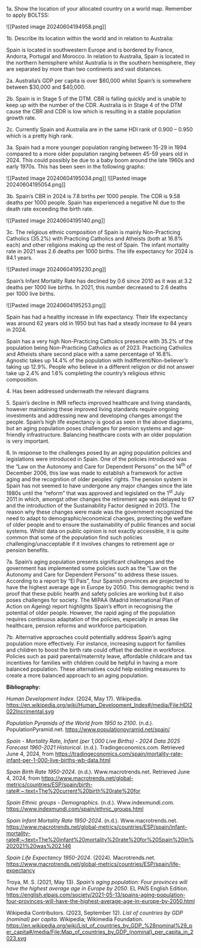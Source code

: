 

1a. Show the location of your allocated country on a world map. Remember to apply BOLTSS:

![[Pasted image 20240604194958.png]]

1b. Describe its location within the world and in relation to Australia:

Spain is located in southwestern Europe and is bordered by France, Andorra, Portugal and Morocco. In relation to Australia, Spain is located in the northern hemisphere whilst Australia is in the southern hemisphere, they are separated by more than two continents and vast distances.

2a. Australia’s GDP per capita is over $60,000 whilst Spain’s is somewhere between $30,000 and $40,000.

2b. Spain is in Stage 5 of the DTM. CBR is falling quickly and is unable to keep up with the number of the CDR. Australia is in Stage 4 of the DTM cause the CBR and CDR is low which is resulting in a stable population growth rate.

2c. Currently Spain and Australia are in the same HDI rank of 0.900 – 0.950 which is a pretty high rank.

3a. Spain had a more younger population ranging between 15-29 in 1994 compared to a more older population ranging between 45-59 years old in 2024. This could possibly be due to a baby boom around the late 1960s and early 1970s. This has been seen in the following graphs:

![[Pasted image 20240604195034.png]]
![[Pasted image 20240604195054.png]]

3b. Spain’s CBR in 2024 is 7.8 births per 1000 people. The CDR is 9.58 deaths per 1000 people. Spain has experienced a negative NI due to the death rate exceeding the birth rate.

![[Pasted image 20240604195140.png]]

3c. The religious ethnic composition of Spain is mainly Non-Practicing Catholics (35.2%) with Practicing Catholics and Atheists (both at 16.8% each) and other religions making up the rest of Spain. The infant mortality rate in 2021 was 2.6 deaths per 1000 births. The life expectancy for 2024 is 84.1 years.

![[Pasted image 20240604195230.png]]

Spain’s Infant Mortality Rate has declined by 0.6 since 2010 as it was at 3.2 deaths per 1000 live births. In 2021, this number decreased to 2.6 deaths per 1000 live births.

![[Pasted image 20240604195253.png]]

Spain has had a healthy increase in life expectancy. Their life expectancy was around 62 years old in 1950 but has had a steady increase to 84 years in 2024.



Spain has a very high Non-Practicing Catholics presence with 35.2% of the population being Non-Practicing Catholics as of 2023. Practicing Catholics and Atheists share second place with a same percentage of 16.8%. Agnostic takes up 14.4% of the population with Indifferent/Non-believer’s taking up 12.9%. People who believe in a different religion or did not answer take up 2.4% and 1.6% completing the country’s religious ethnic composition.

4\. Has been addressed underneath the relevant diagrams

5\. Spain’s decline in IMR reflects improved healthcare and living standards, however maintaining these improved living standards require ongoing investments and addressing new and developing changes amongst the people. Spain’s high life expectancy is good as seen in the above diagrams, but an aging population poses challenges for pension systems and age-friendly infrastructure. Balancing healthcare costs with an older population is very important. 

6\. In response to the challenges posed by an aging population policies and legislations were introduced in Spain. One of the policies introduced was the “Law on the Autonomy and Care for Dependent Persons” on the 14<sup>th</sup> of December 2006, this law was made to establish a framework for active aging and the recognition of older peoples’ rights. The pension system in Spain has not seemed to have undergone any major changes since the late 1980s until the “reform” that was approved and legislated on the 1<sup>st</sup>  July 2011 in which, amongst other changes the retirement age was delayed to 67 and the introduction of the Sustainability Factor designed in 2013. The reason why these changes were made was the government recognized the need to adapt to demographic/economical changes, protecting the welfare of older people and to ensure the sustainability of public finances and social systems. Whilst data on public opinion is not exactly accessible, it is quite common that some of the population find such policies challenging/unacceptable if it involves changes to retirement age or pension benefits. 

7a. Spain’s aging population presents significant challenges and the government has implemented some policies such as the “Law on the Autonomy and Care for Dependent Persons” to address these issues. According to a report by “El Pais”, four Spanish provinces are projected to have the highest average age in Europe by 2050. This demographic trend is proof that these public health and safety policies are working but it also poses challenges for society. The MIPAA (Madrid International Plan of Action on Ageing) report highlights Spain’s effort in recognising the potential of older people. However, the rapid aging of the population requires continuous adaptation of the policies, especially in areas like healthcare, pension reforms and workforce participation.

7b. Alternative approaches could potentially address Spain’s aging population more effectively. For instance, increasing support for families and children to boost the birth rate could offset the decline in workforce. Policies such as paid parental/maternity leave, affordable childcare and tax incentives for families with children could be helpful in having a more balanced population. These alternatives could help existing measures to create a more balanced approach to an aging population.




**Bibliography:**

*Human Development Index*. (2024, May 17). Wikipedia. <https://en.wikipedia.org/wiki/Human_Development_Index#/media/File:HDI2022Incrimental.svg>

*Population Pyramids of the World from 1950 to 2100*. (n.d.). PopulationPyramid.net. <https://www.populationpyramid.net/spain/>

*Spain - Mortality Rate, Infant (per 1,000 Live Births) - 2024 Data 2025 Forecast 1960-2021 Historical*. (n.d.). Tradingeconomics.com. Retrieved June 4, 2024, from <https://tradingeconomics.com/spain/mortality-rate-infant-per-1-000-live-births-wb-data.html>

*Spain Birth Rate 1950-2024*. (n.d.). Www.macrotrends.net. Retrieved June 4, 2024, from <https://www.macrotrends.net/global-metrics/countries/ESP/spain/birth-rate#:~:text=The%20current%20birth%20rate%20for>

*Spain Ethnic groups - Demographics*. (n.d.). Www.indexmundi.com. <https://www.indexmundi.com/spain/ethnic_groups.html>

*Spain Infant Mortality Rate 1950-2024*. (n.d.). Www.macrotrends.net. <https://www.macrotrends.net/global-metrics/countries/ESP/spain/infant-mortality-rate#:~:text=The%20infant%20mortality%20rate%20for%20Spain%20in%202021%20was%202.146>

*Spain Life Expectancy 1950-2024*. (2024). Macrotrends.net. <https://www.macrotrends.net/global-metrics/countries/ESP/spain/life-expectancy>

Troya, M. S. (2021, May 13). *Spain’s aging population: Four provinces will have the highest average age in Europe by 2050*. EL PAÍS English Edition. <https://english.elpais.com/society/2021-05-13/spains-aging-population-four-provinces-will-have-the-highest-average-age-in-europe-by-2050.html>

Wikipedia Contributors. (2023, September 12). *List of countries by GDP (nominal) per capita*. Wikipedia; Wikimedia Foundation. <https://en.wikipedia.org/wiki/List_of_countries_by_GDP_%28nominal%29_per_capita#/media/File:Map_of_countries_by_GDP_(nominal)_per_capita_in_2023.svg>



